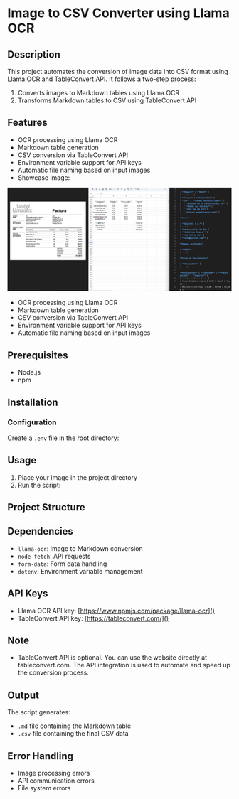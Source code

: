 # Image to CSV Converter using Llama OCR

## Description
This project automates the conversion of image data into CSV format using Llama OCR and TableConvert API. It follows a two-step process:

1. Converts images to Markdown tables using Llama OCR
2. Transforms Markdown tables to CSV using TableConvert API

## Features
- OCR processing using Llama OCR
- Markdown table generation
- CSV conversion via TableConvert API
- Environment variable support for API keys
- Automatic file naming based on input images
- Showcase image:

![Showcase](showcase.png)

- OCR processing using Llama OCR
- Markdown table generation
- CSV conversion via TableConvert API
- Environment variable support for API keys
- Automatic file naming based on input images

## Prerequisites
- Node.js
- npm

## Installation

### Configuration
Create a `.env` file in the root directory:

## Usage
1. Place your image in the project directory
2. Run the script:

## Project Structure

## Dependencies
- `llama-ocr`: Image to Markdown conversion
- `node-fetch`: API requests
- `form-data`: Form data handling
- `dotenv`: Environment variable management

## API Keys
- Llama OCR API key: [https://www.npmjs.com/package/llama-ocr]()
- TableConvert API key: [https://tableconvert.com/]()

## Note
- TableConvert API is optional. You can use the website directly at tableconvert.com. The API integration is used to automate and speed up the conversion process.

## Output
The script generates:

- `.md` file containing the Markdown table
- `.csv` file containing the final CSV data

## Error Handling
- Image processing errors
- API communication errors
- File system errors